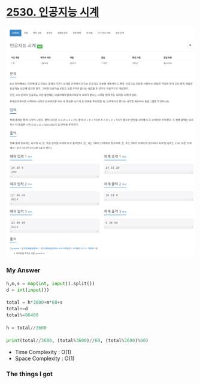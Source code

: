 # [2530. 인공지능 시계](https://www.acmicpc.net/problem/2530)

![image](Problem.png)



### My Answer

```python
h,m,s = map(int, input().split())
d = int(input())

total = h*3600+m*60+s
total+=d
total%=86400

h = total//3600

print(total//3600, (total%3600)//60, (total%3600)%60)
```

* Time Complexity : O(1)
* Space Complexity : O(1)



### The things I got
